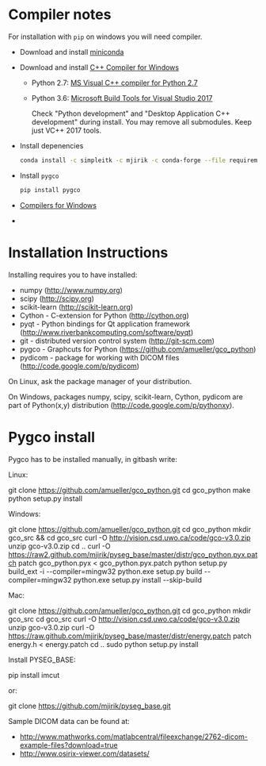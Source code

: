 # Compiler notes

For installation with `pip` on windows you will need compiler.

* Download and install [miniconda](http://conda.pydata.org/miniconda.html)
* Download and install [C++ Compiler for Windows](https://wiki.python.org/moin/WindowsCompilers) 
    * Python 2.7: [MS Visual C++ compiler for Python 2.7](http://aka.ms/vcpython27)
    * Python 3.6: [Microsoft Build Tools for Visual Studio 2017](
    https://www.visualstudio.com/downloads/#build-tools-for-visual-studio-2017)
    
        Check "Python development" and "Desktop Application C++ development" during install. 
        You may remove all submodules. Keep just VC++ 2017 tools.
    
* Install depenencies
    ```bash
    conda install -c simpleitk -c mjirik -c conda-forge --file requirements_conda.txt
    ```
    
* Install `pygco`
    ```bash
    pip install pygco
    ```
* [Compilers for Windows](https://wiki.python.org/moin/WindowsCompilers)

* 


# Installation Instructions

Installing requires you to have installed:

  * numpy (http://www.numpy.org)
  * scipy (http://scipy.org)
  * scikit-learn (http://scikit-learn.org)
  * Cython - C-extension for Python (http://cython.org)
  * pyqt - Python bindings for Qt application framework
    (http://www.riverbankcomputing.com/software/pyqt)
  * git - distributed version control system (http://git-scm.com)
  * pygco - Graphcuts for Python (https://github.com/amueller/gco_python)
  * pydicom - package for working with DICOM files
    (http://code.google.com/p/pydicom)

On Linux, ask the package manager of your distribution.

On Windows, packages numpy, scipy, scikit-learn, Cython, pydicom are part of
Python(x,y) distribution (http://code.google.com/p/pythonxy).


# Pygco install

Pygco has to be installed manually, in gitbash write:

Linux:

  git clone https://github.com/amueller/gco_python.git
  cd gco_python
  make
  python setup.py install

Windows:

   git clone https://github.com/amueller/gco_python.git
   cd gco_python
   mkdir gco_src && cd gco_src
   curl -O http://vision.csd.uwo.ca/code/gco-v3.0.zip
   unzip gco-v3.0.zip
   cd ..
   curl -O https://raw2.github.com/mjirik/pyseg_base/master/distr/gco_python.pyx.patch
   patch gco_python.pyx < gco_python.pyx.patch
   python setup.py build_ext -i --compiler=mingw32
   python.exe setup.py build --compiler=mingw32
   python.exe setup.py install --skip-build

Mac:

   git clone https://github.com/amueller/gco_python.git
   cd gco_python
   mkdir gco_src
   cd gco_src
   curl -O http://vision.csd.uwo.ca/code/gco-v3.0.zip
   unzip gco-v3.0.zip
   curl -O https://raw.github.com/mjirik/pyseg_base/master/distr/energy.patch
   patch energy.h < energy.patch
   cd ..
   sudo python setup.py install



Install PYSEG_BASE:

  pip install imcut

  or:

  git clone https://github.com/mjirik/pyseg_base.git


Sample DICOM data can be found at:

  * http://www.mathworks.com/matlabcentral/fileexchange/2762-dicom-example-files?download=true
  * http://www.osirix-viewer.com/datasets/
